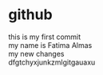 # github
this is my first commit
<br>
my name is Fatima Almas
<br>
my new changes
<br>
dfgtchyxjunkzmlgitgauaxu
